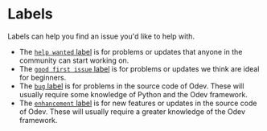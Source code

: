 # Labels

Labels can help you find an issue you'd like to help with.

-   The [`help wanted` label](https://github.com/odoo-odev/odev/issues?q=is%3Aopen+is%3Aissue+label%3A%22help+wanted%22)
    is for problems or updates that anyone in the community can start working on.
-   The
    [`good first issue` label](https://github.com/odoo-odev/odev/issues?q=is%3Aopen+is%3Aissue+label%3A%22good+first+issue%22)
    is for problems or updates we think are ideal for beginners.
-   The [`bug` label](https://github.com/odoo-odev/odev/issues?q=is%3Aopen+is%3Aissue+label%3Abug) is for problems in
    the source code of Odev. These will usually require some knowledge of Python and the Odev framework.
-   The [`enhancement` label](https://github.com/odoo-odev/odev/issues?q=is%3Aopen+is%3Aissue+label%3Aenhancement) is
    for new features or updates in the source code of Odev. These will usually require a greater knowledge of the Odev
    framework.
